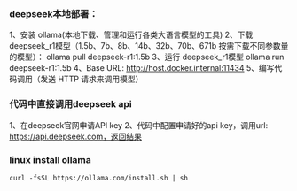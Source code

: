 ### deepseek本地部署：
1、安装 ollama(本地下载、管理和运行各类大语言模型的工具)
2、下载deepseek_r1模型（1.5b、7b、8b、14b、32b、70b、671b 按需下载不同参数量的模型）：
ollama pull deepseek-r1:1.5b
3、运行 deepseek_r1模型
ollama run deepseek-r1:1.5b
4、Base URL:
  http://host.docker.internal:11434
5、编写代码调用（发送 HTTP 请求来调用模型）

### 代码中直接调用deepseek api
1、在deepseek官网申请API key
2、代码中配置申请好的api key，调用url: https://api.deepseek.com，返回结果

### linux install ollama
```
curl -fsSL https://ollama.com/install.sh | sh
```